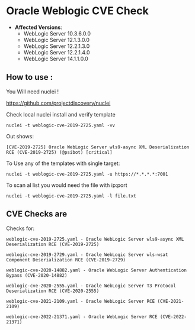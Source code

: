 # Oracle Weblogic CVE Check 

- **Affected Versions**:
  - WebLogic Server 10.3.6.0.0
  - WebLogic Server 12.1.3.0.0
  - WebLogic Server 12.2.1.3.0
  - WebLogic Server 12.2.1.4.0
  - WebLogic Server 14.1.1.0.0



## How to use :
You Will need nuclei !

https://github.com/projectdiscovery/nuclei

Check local nuclei install and verify template

```nuclei -t weblogic-cve-2019-2725.yaml -vv```

Out shows:

```[CVE-2019-2725] Oracle WebLogic Server wls9-async XML Deserialization RCE (CVE-2019-2725) (@psibot) [critical]```

To Use any of the templates with single target: 

```nuclei -t weblogic-cve-2019-2725.yaml -u https://*.*.*.*:7001```

To scan al list you would need the file with ip:port 

```nuclei -t weblogic-cve-2019-2725.yaml -l file.txt```

## CVE Checks are 

Checks for:

```weblogic-cve-2019-2725.yaml - Oracle WebLogic Server wls9-async XML Deserialization RCE (CVE-2019-2725)```

```weblogic-cve-2019-2729.yaml - Oracle WebLogic Server wls-wsat Component Deserialization RCE (CVE-2019-2729)```

```weblogic-cve-2020-14882.yaml - Oracle WebLogic Server Authentication Bypass (CVE-2020-14882)```

```weblogic-cve-2020-2555.yaml - Oracle WebLogic Server T3 Protocol Deserialization RCE (CVE-2020-2555)```

```weblogic-cve-2021-2109.yaml - Oracle WebLogic Server RCE (CVE-2021-2109)```

```weblogic-cve-2022-21371.yaml - Oracle WebLogic Server RCE (CVE-2022-21371)```